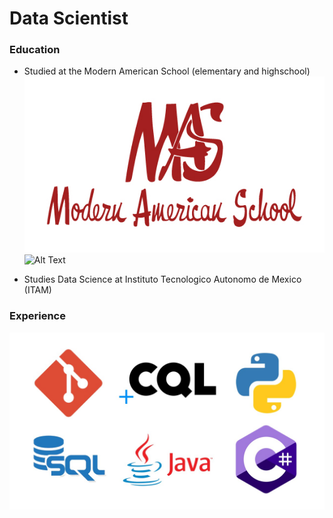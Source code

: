 # Data Scientist

### Education
+ Studied at the Modern American School (elementary and highschool) ![Local Image](mas.jpg) <img src="images/my_image.jpg" alt="Alt Text" width="50" />

+ Studies Data Science at Instituto Tecnologico Autonomo de Mexico (ITAM)
### Experience

![Local Image](Experiencia.jpg)
